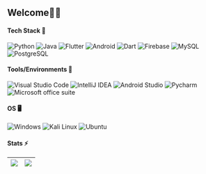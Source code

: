 ## Welcome🙏🏾

#### Tech Stack 🔧

![Python](https://img.shields.io/badge/Python-3776AB?style=flat&logo=python&logoColor=white)
![Java](https://img.shields.io/badge/Java-ED8B00?style=flat&logo=openjdk&logoColor=white)
![Flutter](https://img.shields.io/badge/Flutter-02569B?style=flat&logo=flutter&logoColor=white)
![Android](https://img.shields.io/badge/Android-3DDC84.svg?style=flat&logo=Android&logoColor=white)
![Dart](https://img.shields.io/badge/Dart-0175C2.svg?style=flat&logo=Dart&logoColor=white)
![Firebase](https://img.shields.io/badge/Firebase-FFCA28.svg?style=flat&logo=Firebase&logoColor=black)
![MySQL](https://img.shields.io/badge/MySQL-4479A1.svg?style=flat&logo=MySQL&logoColor=white)
![PostgreSQL](https://img.shields.io/badge/PostgreSQL-4169E1.svg?style=flat&logo=PostgreSQL&logoColor=white)

#### Tools/Environments 🧰

![Visual Studio Code](https://img.shields.io/badge/Visual%20Studio%20Code-007ACC.svg?style=flat&logo=Visual-Studio-Code&logoColor=white)
![IntelliJ IDEA](https://img.shields.io/badge/IntelliJ%20IDEA-000000.svg?style=flat&logo=IntelliJ-IDEA&logoColor=white)
![Android Studio](https://img.shields.io/badge/Android_Studio-3DDC84?style=flat&logo=android-studio&logoColor=white)
![Pycharm](https://img.shields.io/badge/PyCharm-000000.svg?style=flat&logo=PyCharm&logoColor=white)
![Microsoft office suite](https://img.shields.io/badge/Microsoft%20Office-D83B01.svg?style=flat&logo=Microsoft-Office&logoColor=white)
  
#### OS 🖥️

![Windows](https://img.shields.io/badge/Windows-0078D4.svg?style=flat&logo=Windows&logoColor=white)
![Kali Linux](https://img.shields.io/badge/Kali%20Linux-557C94.svg?style=flat&logo=Kali-Linux&logoColor=white)
![Ubuntu](https://img.shields.io/badge/Ubuntu-E95420.svg?style=flat&logo=Ubuntu&logoColor=white)
 
#### Stats ⚡
| <img src="https://github-readme-stats.vercel.app/api?username=AltTheo&show_icons=true&theme=github_dark"> | <img src="https://github-readme-stats.vercel.app/api/top-langs/?username=AltTheo&layout=compact&langs_count=8&exclude_repo=Unity101&theme=github_dark"> |
| - | - |
  
<!--
**AltTheo/AltTheo** is a ✨ _special_ ✨ repository because its `README.md` (this file) appears on your GitHub profile.

Here are some ideas to get you started:

- 🔭 I’m currently working on ...
- 🌱 I’m currently learning ...
- 👯 I’m looking to collaborate on ...
- 🤔 I’m looking for help with ...
- 💬 Ask me about ...
- 📫 How to reach me: ...
- 😄 Pronouns: ...
- ⚡ Fun fact: ...
-->
